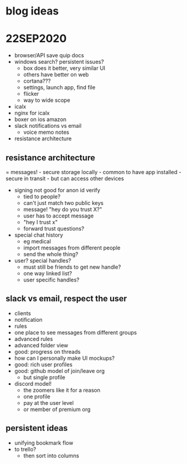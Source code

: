 # blog ideas
# 22SEP2020

- browser/API save quip docs
- windows search? persistent issues?
    - box does it better, very similar UI
    - others have better on web
    - cortana???
    - settings, launch app, find file
    - flicker
    - way to wide scope
- icalx
- nginx for icalx
- boxer on ios amazon
- slack notifications vs email
    - voice memo notes
- resistance architecture

## resistance architecture
= messages! 
    - secure storage locally
    - common to have app installed
    - secure in transit
    - but can access other devices
- signing not good for anon id verify
    - tied to people?
    - can't just match two public keys
    - message! "hey do you trust X?"
    - user has to accept message
    - "hey I trust x"
    - forward trust questions?
- special chat history
    - eg medical
    - import messages from different people
    - send the whole thing?
- user? special handles?
    - must still be friends to get new handle?
    - one way linked list?
    - user specific handles?

## slack vs email, respect the user
- clients
- notification
- rules
- one place to see messages from different groups
- advanced rules
- advanced folder view
- good: progress on threads
- how can I personally make UI mockups?
- good: rich user profiles
- good: github model of join/leave org
    - but single profile
- discord model!
    - the zoomers like it for a reason
    - one profile
    - pay at the user level
    - or member of premium org

## persistent ideas
- unifying bookmark flow
- to trello?
    - then sort into columns